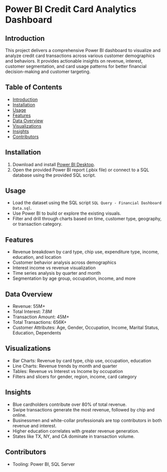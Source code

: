 # Power BI Credit Card Analytics Dashboard

## Introduction

This project delivers a comprehensive Power BI dashboard to visualize and analyze credit card transactions across various customer demographics and behaviors. It provides actionable insights on revenue, interest, customer segmentation, and card usage patterns for better financial decision-making and customer targeting.

## Table of Contents

- [Introduction](#introduction)
- [Installation](#installation)
- [Usage](#usage)
- [Features](#features)
- [Data Overview](#data-overview)
- [Visualizations](#visualizations)
- [Insights](#insights)
- [Contributors](#contributors)

## Installation

1. Download and install [Power BI Desktop](https://powerbi.microsoft.com/desktop/).
2. Open the provided Power BI report (.pbix file) or connect to a SQL database using the provided SQL script.

## Usage

- Load the dataset using the SQL script `SQL Query - Financial Dashboard Data.sql`.
- Use Power BI to build or explore the existing visuals.
- Filter and drill through charts based on time, customer type, geography, or transaction category.

## Features

- Revenue breakdown by card type, chip use, expenditure type, income, education, and location
- Customer behavior analysis across demographics
- Interest income vs revenue visualization
- Time series analysis by quarter and month
- Segmentation by age group, occupation, income, and more

## Data Overview

- Revenue: 55M+
- Total Interest: 7.8M
- Transaction Amount: 45M+
- Total Transactions: 656K+
- Customer Attributes: Age, Gender, Occupation, Income, Marital Status, Education, Dependents

## Visualizations

- Bar Charts: Revenue by card type, chip use, occupation, education
- Line Charts: Revenue trends by month and quarter
- Tables: Revenue vs Interest vs Income by occupation
- Filters and slicers for gender, region, income, card category

## Insights

- Blue cardholders contribute over 80% of total revenue.
- Swipe transactions generate the most revenue, followed by chip and online.
- Businessmen and white-collar professionals are top contributors in both revenue and interest.
- Higher education correlates with greater revenue generation.
- States like TX, NY, and CA dominate in transaction volume.

## Contributors

- Tooling: Power BI, SQL Server

